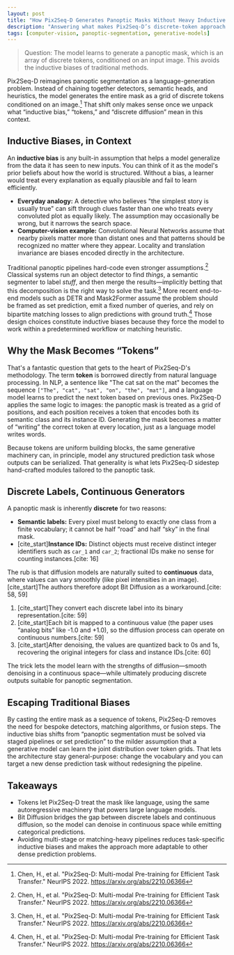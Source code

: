 ```yaml
---
layout: post
title: "How Pix2Seq-D Generates Panoptic Masks Without Heavy Inductive Biases"
description: "Answering what makes Pix2Seq-D’s discrete-token approach different from traditional panoptic segmentation pipelines."
tags: [computer-vision, panoptic-segmentation, generative-models]
---
```


> Question: The model learns to generate a panoptic mask, which is an array of discrete tokens, conditioned on an input image. This avoids the inductive biases of traditional methods.

Pix2Seq-D reimagines panoptic segmentation as a language-generation problem. Instead of chaining together detectors, semantic heads, and heuristics, the model generates the entire mask as a grid of discrete tokens conditioned on an image.[^1] That shift only makes sense once we unpack what “inductive bias,” “tokens,” and “discrete diffusion” mean in this context.

## Inductive Biases, in Context

An **inductive bias** is any built-in assumption that helps a model generalize from the data it has seen to new inputs. You can think of it as the model's prior beliefs about how the world is structured. Without a bias, a learner would treat every explanation as equally plausible and fail to learn efficiently.

- **Everyday analogy:** A detective who believes "the simplest story is usually true" can sift through clues faster than one who treats every convoluted plot as equally likely. The assumption may occasionally be wrong, but it narrows the search space.
- **Computer-vision example:** Convolutional Neural Networks assume that nearby pixels matter more than distant ones and that patterns should be recognized no matter where they appear. Locality and translation invariance are biases encoded directly in the architecture.

Traditional panoptic pipelines hard-code even stronger assumptions.[^1] Classical systems run an object detector to find *things*, a semantic segmenter to label *stuff*, and then merge the results—implicitly betting that this decomposition is the right way to solve the task.[^1] More recent end-to-end models such as DETR and Mask2Former assume the problem should be framed as set prediction, emit a fixed number of queries, and rely on bipartite matching losses to align predictions with ground truth.[^1] Those design choices constitute inductive biases because they force the model to work within a predetermined workflow or matching heuristic.

## Why the Mask Becomes “Tokens”

That's a fantastic question that gets to the heart of Pix2Seq-D's methodology. The term **token** is borrowed directly from natural language processing. In NLP, a sentence like "The cat sat on the mat" becomes the sequence `["The", "cat", "sat", "on", "the", "mat"]`, and a language model learns to predict the next token based on previous ones. Pix2Seq-D applies the same logic to images: the panoptic mask is treated as a grid of positions, and each position receives a token that encodes both its semantic class and its instance ID. Generating the mask becomes a matter of “writing” the correct token at every location, just as a language model writes words.

Because tokens are uniform building blocks, the same generative machinery can, in principle, model any structured prediction task whose outputs can be serialized. That generality is what lets Pix2Seq-D sidestep hand-crafted modules tailored to the panoptic task.

## Discrete Labels, Continuous Generators

A panoptic mask is inherently **discrete** for two reasons:

- **Semantic labels:** Every pixel must belong to exactly one class from a finite vocabulary; it cannot be half “road” and half “sky” in the final mask.
- [cite_start]**Instance IDs:** Distinct objects must receive distinct integer identifiers such as `car_1` and `car_2`; fractional IDs make no sense for counting instances.[cite: 16]

The rub is that diffusion models are naturally suited to **continuous** data, where values can vary smoothly (like pixel intensities in an image). [cite_start]The authors therefore adopt Bit Diffusion as a workaround.[cite: 58, 59]

1. [cite_start]They convert each discrete label into its binary representation.[cite: 59]
2. [cite_start]Each bit is mapped to a continuous value (the paper uses “analog bits” like -1.0 and +1.0), so the diffusion process can operate on continuous numbers.[cite: 59]
3. [cite_start]After denoising, the values are quantized back to 0s and 1s, recovering the original integers for class and instance IDs.[cite: 60]

The trick lets the model learn with the strengths of diffusion—smooth denoising in a continuous space—while ultimately producing discrete outputs suitable for panoptic segmentation.

## Escaping Traditional Biases

By casting the entire mask as a sequence of tokens, Pix2Seq-D removes the need for bespoke detectors, matching algorithms, or fusion steps. The inductive bias shifts from “panoptic segmentation must be solved via staged pipelines or set prediction” to the milder assumption that a generative model can learn the joint distribution over token grids. That lets the architecture stay general-purpose: change the vocabulary and you can target a new dense prediction task without redesigning the pipeline.

## Takeaways

- Tokens let Pix2Seq-D treat the mask like language, using the same autoregressive machinery that powers large language models.
- Bit Diffusion bridges the gap between discrete labels and continuous diffusion, so the model can denoise in continuous space while emitting categorical predictions.
- Avoiding multi-stage or matching-heavy pipelines reduces task-specific inductive biases and makes the approach more adaptable to other dense prediction problems.

[^1]: Chen, H., et al. "Pix2Seq-D: Multi-modal Pre-training for Efficient Task Transfer." NeurIPS 2022. https://arxiv.org/abs/2210.06366
